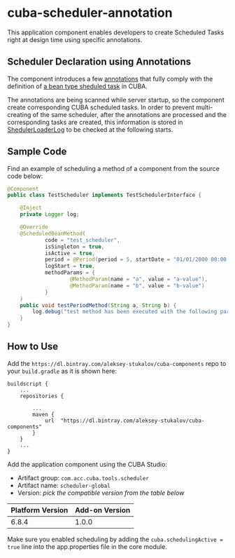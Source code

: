 # cuba-scheduler-annotation
This application component enables developers to create Scheduled Tasks right at design time using specific annotations.

## Scheduler Declaration using Annotations

The component introduces a few [annotations](https://github.com/aleksey-stukalov/cuba-scheduler-annotation/blob/master/modules/core/src/com/acc/cuba/tools/scheduler/core/annotation/ScheduledBeanMethod.java) that fully comply with the definition of [a bean type sheduled task](https://doc.cuba-platform.com/manual-6.6/scheduled_tasks_cuba_reg.html) in CUBA.

The annotations are being scanned while server startup, so the component create corresponding CUBA scheduled tasks. In order to prevent multi-creating of the same scheduler, after the annotations are processed and the corresponding tasks are created, this information is stored in [ShedulerLoaderLog](https://github.com/aleksey-stukalov/cuba-scheduler-annotation/blob/master/modules/global/src/com/acc/cuba/tools/scheduler/entity/SchedulerLoaderLog.java) to be checked at the following starts. 

## Sample Code

Find an example of scheduling a method of a component from the source code below:

```java
@Component
public class TestScheduler implements TestSchedulerInterface {

    @Inject
    private Logger log;

    @Override
    @ScheduledBeanMethod(
            code = "test_scheduler",
            isSingleton = true,
            isActive = true,
            period = @Period(period = 5, startDate = "01/01/2000 00:00:00"),
            logStart = true,
            methodParams = {
                    @MethodParam(name = "a", value = "a-value"),
                    @MethodParam(name = "b", value = "b-value")
            }
    )
    public void testPeriodMethod(String a, String b) {
        log.debug("test method has been executed with the following parameters: {}. {}", a, b);
    }
}
```

## How to Use

Add the ```https://dl.bintray.com/aleksey-stukalov/cuba-components``` repo to your ```build.gradle``` as it is shown here:
```
buildscript {
    ...
    repositories {
        
        ...
        maven {
            url  "https://dl.bintray.com/aleksey-stukalov/cuba-components"
        }
    }
    ...
}
```

Add the application component using the CUBA Studio:
- Artifact group: ```com.acc.cuba.tools.scheduler```
- Artifact name: ```scheduler-global```
- Version: _pick the compatible version from the table below_

| Platform Version | Add-on Version |
| ---------------- | -------------- |
| 6.8.4            | 1.0.0          |

Make sure you enabled scheduling by adding the ```cuba.schedulingActive = true``` line into the app.properties file in the core module.
